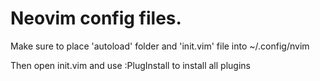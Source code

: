 # Neovim config files.

Make sure to place 'autoload' folder and 'init.vim' file into ~/.config/nvim

Then open init.vim and use :PlugInstall to install all plugins
